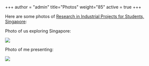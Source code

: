 +++
author = "admin"
title="Photos"
weight="85"
active = true
+++

Here are some photos of [Research in Industrial Projects for Students, Singapore](https://www.ipam.ucla.edu/programs/student-research-programs/research-in-industrial-projects-for-students-rips-2019-singapore/):

Photo of us exploring Singapore:

![](/img/singaporefour.jpg)

Photo of me presenting:

![](/img/presenting.jpg)


